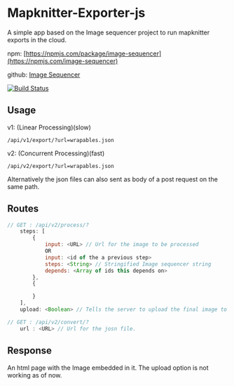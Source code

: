 # Mapknitter-Exporter-js
A simple app based on the Image sequencer project to run mapknitter exports in the cloud.

npm: [https://npmjs.com/package/image-sequencer](https://npmjs.com/image-sequencer)

github: [Image Sequencer](https://github.com/publiclab/image-sequencer)

[![Build Status](https://travis-ci.org/publiclab/image-sequencer-app.svg?branch=main)](https://travis-ci.org/publiclab/image-sequencer-app)

## Usage
v1: (Linear Processing)(slow)

`/api/v1/export/?url=wrapables.json`

v2: (Concurrent Processing)(fast)

`/api/v2/export/?url=wrapables.json`

Alternatively the json files can also sent as body of a post request on the same path.

## Routes
```js
// GET : /api/v2/process/?
    steps: [
        {
            input: <URL> // Url for the image to be processed
            OR
            input: <id of the a previous step>
            steps: <String> // Stringified Image sequencer string
            depends: <Array of ids this depends on>
        },
        {

        }
    ],
    upload: <Boolean> // Tells the server to upload the final image to the cloud

```
```js
// GET : /api/v2/convert/?
    url : <URL> // Url for the josn file.

```

## Response
An html page with the Image embedded in it. The upload option is not working as of now.

